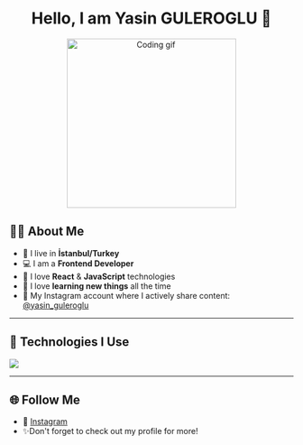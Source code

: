 <h1 align="center">Hello, I am Yasin GULEROGLU 👋</h1>

<p align="center">
  <img src="https://media.giphy.com/media/qgQUggAC3Pfv687qPC/giphy.gif" width="300" alt="Coding gif" />
</p>

## 👨‍💻 About Me

- 📍 I live in **İstanbul/Turkey**
- 💻 I am a **Frontend Developer**
- 💙 I love **React** & **JavaScript** technologies
- 🌱 I love **learning new things** all the time
- 📲 My Instagram account where I actively share content: [@yasin_guleroglu](https://www.instagram.com/yasin_guleroglu?igsh=MWNzN2t4dnQ4bjk4Mw==)

---

## 🚀 Technologies I Use

<div align="left">
  <img src="https://skillicons.dev/icons?i=react,js,html,css,tailwind,git,vite" />
</div>

---


## 🌐 Follow Me

- 📸 [Instagram](https://www.instagram.com/yasin_guleroglu?igsh=MWNzN2t4dnQ4bjk4Mw==)
- ✨Don't forget to check out my profile for more!
